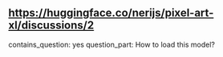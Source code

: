 ## https://huggingface.co/nerijs/pixel-art-xl/discussions/2

contains_question: yes
question_part: How to load this model?